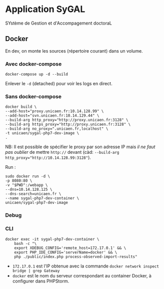 # Application SyGAL

SYstème de Gestion et d'Accompagement doctoraL

## Docker

En dev, on monte les sources (répertoire courant) dans un volume.

### Avec docker-compose

    docker-compose up -d --build
    
Enlever le `-d` (detached) pour voir les logs en direct.

### Sans docker-compose

    docker build \
    --add-host="proxy.unicaen.fr:10.14.128.99" \
    --add-host="svn.unicaen.fr:10.14.129.44" \
    --build-arg http_proxy="http://proxy.unicaen.fr:3128" \
    --build-arg https_proxy="http://proxy.unicaen.fr:3128" \
    --build-arg no_proxy=".unicaen.fr,localhost" \
    -t unicaen/sygal-php7-dev-image \
    .

NB: Il est possible de spécifier le proxy par son adresse IP mais 
*il ne faut pas oublier* de mettre `http://` devant 
(càd: `--build-arg http_proxy="http://10.14.128.99:3128"`).

Run :

    sudo docker run -d \
    -p 8080:80 \
    -v "$PWD":/webapp \
    --dns=10.14.128.125 \
    --dns-search=unicaen.fr \
    --name sygal-php7-dev-container \
    unicaen/sygal-php7-dev-image

### Debug

### CLI 

    docker exec -it sygal-php7-dev-container \
        bash -c "\
        export XDEBUG_CONFIG='remote_host=172.17.0.1' && \
        export PHP_IDE_CONFIG='serverName=docker' && \
        php ./public/index.php process-observed-import-results"
        
- `172.17.0.1` est l'IP obtenue avec la commande `docker network inspect bridge | grep Gateway`
- `docker` est le nom du serveur correspondant au container Docker, à configurer dans PHPStorm.
